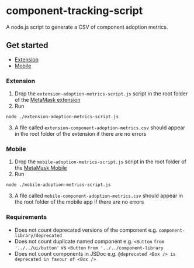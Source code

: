 # component-tracking-script

A node.js script to generate a CSV of component adoption metrics.

## Get started

- [Extension](#extension)
- [Mobile](#mobile)

### Extension

1. Drop the `extension-adoption-metrics-script.js` script in the root folder of the [MetaMask extension](https://github.com/MetaMask/metamask-extension)
2. Run

```
node ./extension-adoption-metrics-script.js
```

3. A file called `extension-component-adoption-metrics.csv` should appear in the root folder of the extension if there are no errors

### Mobile

1. Drop the `mobile-adoption-metrics-script.js` script in the root folder of the [MetaMask Mobile](https://github.com/MetaMask/metamask-mobile)
2. Run

```
node ./mobile-adoption-metrics-script.js
```

3. A file called `mobile-component-adoption-metrics.csv` should appear in the root folder of the mobile app if there are no errors

### Requirements

- Does not count deprecated versions of the component e.g. `component-library/deprecated`
- Does not count duplicate named component e.g. `<Button` `from '../../ui/button'` vs `<Button` `from '../../component-library`
- Does not count components in JSDoc e.g. `@deprecated <Box /> is deprecated in favour of <Box />`
